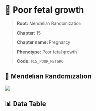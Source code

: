# 🧪 Poor fetal growth

> **Root:** Mendelian Randomization

> **Chapter:** 15  

> **Chapter name:** Pregnancy

> **Phenotype:** Poor fetal growth  

> **Code:** `O15_POOR_FETGRO`

## 🧬 Mendelian Randomization  

<img src="/MR/Figures/Forward/O15_POOR_FETGRO.png"/>

## 📊 Data Table

<CsvTableMRF src="/public/MR/Data/Forward/O15_POOR_FETGRO.csv"/>
